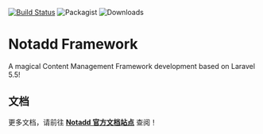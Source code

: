[![Build Status](https://travis-ci.org/notadd/framework.svg?branch=master)](https://travis-ci.org/notadd/framework)
![Packagist](https://img.shields.io/packagist/v/notadd/framework.svg) 
![Downloads](https://img.shields.io/packagist/dt/notadd/framework.svg)
# Notadd Framework

A magical Content Management Framework development based on Laravel 5.5!

## 文档

更多文档，请前往 **[Notadd 官方文档站点](https://docs.notadd.com)** 查阅！
